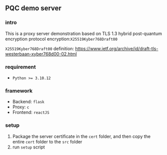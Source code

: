 ## PQC demo server

### intro

This is a proxy server demonstration based on TLS 1.3 hybrid post-quantum encryption protocol encryption:`X25519Kyber768Draft00`

`X25519Kyber768Draft00` definition: https://www.ietf.org/archive/id/draft-tls-westerbaan-xyber768d00-02.html

### requirement

* `Python >= 3.10.12`

### framework

* Backend: `flask`
* Proxy: `c`
* Frontend: `reactJS`

### setup

1. Package the server certificate in the `cert` folder, and then copy the entire `cert` folder to the `src` folder
2. run `setup` script